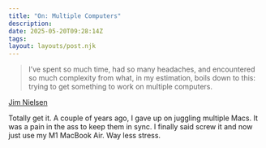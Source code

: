 ```yaml
---
title: "On: Multiple Computers"
description:
date: 2025-05-20T09:28:14Z
tags:
layout: layouts/post.njk
---
```


> I’ve spent so much time, had so many headaches, and encountered so much complexity from what, in my estimation, boils down to this: trying to get something to work on multiple computers.

[Jim Nielsen](https://blog.jim-nielsen.com/2025/multiple-computers/)

Totally get it. A couple of years ago, I gave up on juggling multiple Macs. It was a pain in the ass to keep them in sync. I finally said screw it and now just use my M1 MacBook Air. Way less stress.
